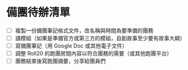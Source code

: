 # 備團待辦清單

- [ ] 複製一份備團筆記格式文件，改名稱與時間為要準備的團務
- [ ] 讀模組（如果是準備官方或第三方的模組，自創故事至少要有故事大綱）
- [ ] 寫備團筆記（用 Google Doc 或其他電子文件）
- [ ] 調整 Roll20 的跑團房間內容以符合團務的需要（或其他跑團平台）
- [ ] 團務結束後寫跑團摘要，分享給團員們